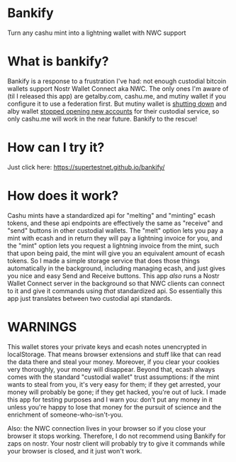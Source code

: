# Bankify
Turn any cashu mint into a lightning wallet with NWC support

# What is bankify?
Bankify is a response to a frustration I've had: not enough custodial bitcoin wallets support Nostr Wallet Connect aka NWC. The only ones I'm aware of (til I released this app) are getalby.com, cashu.me, and mutiny wallet if you configure it to use a federation first. But mutiny wallet is [shutting down](https://blog.mutinywallet.com/mutiny-wallet-is-shutting-down/) and alby wallet [stopped opening new accounts](https://stacker.news/items/640256) for their custodial service, so only cashu.me will work in the near future. Bankify to the rescue!

# How can I try it?
Just click here: https://supertestnet.github.io/bankify/

# How does it work?
Cashu mints have a standardized api for "melting" and "minting" ecash tokens, and these api endpoints are effectively the same as "receive" and "send" buttons in other custodial wallets. The "melt" option lets you pay a mint with ecash and in return they will pay a lightning invoice for you, and the "mint" option lets you request a lightning invoice from the mint, such that upon being paid, the mint will give you an equivalent amount of ecash tokens. So I made a simple storage service that does those things automatically in the background, including managing ecash, and just gives you nice and easy Send and Receive buttons. This app *also* runs a Nostr Wallet Connect server in the background so that NWC clients can connect to it and give it commands using *that* standardized api. So essentially this app just translates between two custodial api standards.

# WARNINGS
This wallet stores your private keys and ecash notes unencrypted in localStorage. That means browser extensions and stuff like that can read the data there and steal your money. Moreover, if you clear your cookies very thoroughly, your money will disappear. Beyond that, ecash always comes with the standard "custodial wallet" trust assumptions: if the mint wants to steal from you, it's very easy for them; if they get arrested, your money will probably be gone; if they get hacked, you're out of luck. I made this app for testing purposes and I warn you: don't put any money in it unless you're happy to lose that money for the pursuit of science and the enrichment of someone-who-isn't-you.

Also: the NWC connection lives in your browser so if you close your browser it stops working. Therefore, I do not recommend using Bankify for zaps on nostr. Your nostr client will probably try to give it commands while your browser is closed, and it just won't work.

